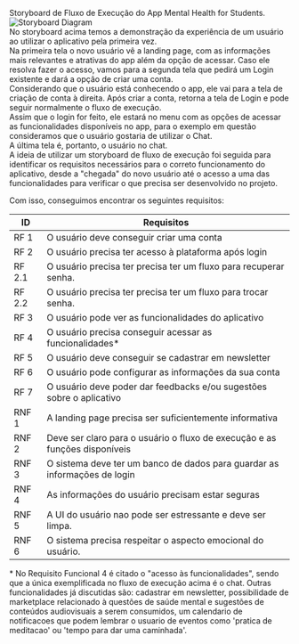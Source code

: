 Storyboard de Fluxo de Execução do App Mental Health for Students.  
![Storyboard Diagram](https://i.postimg.cc/TPPz04mb/storyboard-drawio-1.png)  
No storyboard acima temos a demonstração da experiência de um usuário ao utilizar o aplicativo pela primeira vez.  
Na primeira tela o novo usuário vê a landing page, com as informações mais relevantes e atrativas do app além da opção de acessar.  Caso ele resolva fazer o acesso, vamos para a segunda tela que pedirá um Login existente e dará a opção de criar uma conta.  
Considerando que o usuário está conhecendo o app, ele vai para a tela de criação de conta à direita. Após criar a conta, retorna a tela de Login e pode seguir normalmente o fluxo de execução.  
Assim que o login for feito, ele estará no menu com as opções de acessar as funcionalidades disponíveis no app, para o exemplo em questão consideramos que o usuário gostaria de utilizar o Chat.  
A última tela é, portanto, o usuário no chat.  
A ideia de utilizar um storyboard de fluxo de execução foi seguida para identificar os requisitos necessários para o correto funcionamento do aplicativo, desde a "chegada" do novo usuário até o acesso a uma das funcionalidades para verificar o que precisa ser desenvolvido no projeto.  

Com isso, conseguimos encontrar os seguintes requisitos:

ID      |Requisitos                                                                |  
|-------|--------------------------------------------------------------------------|  
|RF 1   |O usuário deve conseguir criar uma conta                                  |  
|RF 2   |O usuário precisa ter acesso à plataforma após login                      |  
|RF 2.1 |O usuário precisa ter precisa ter um fluxo para recuperar senha.          |  
|RF 2.2 |O usuário precisa ter precisa ter um fluxo para trocar senha.             |  
|RF 3   |O usuário pode ver as funcionalidades do aplicativo                       |  
|RF 4   |O usuário precisa conseguir acessar as funcionalidades*                   |  
|RF 5   |O usuário deve conseguir se cadastrar em newsletter                       |  
|RF 6   |O usuário pode configurar as informações da sua conta                     |
|RF 7   |O usuário deve poder dar feedbacks e/ou sugestões sobre o aplicativo      |
|RNF 1  |A landing page precisa ser suficientemente informativa                    |
|RNF 2  |Deve ser claro para o usuário o fluxo de execução e as funções disponíveis|
|RNF 3  |O sistema deve ter um banco de dados para guardar as informações de login |
|RNF 4  |As informações do usuário precisam estar seguras                          |  
|RNF 5  |A UI do usuário nao pode ser estressante e deve ser limpa.                |  
|RNF 6  |O sistema precisa respeitar o aspecto emocional do usuário.               |  

\* No Requisito Funcional 4 é citado o "acesso às funcionalidades", sendo que a única exemplificada no fluxo de execução acima é o chat. Outras funcionalidades já discutidas são: cadastrar em newsletter, possibilidade de marketplace relacionado à questões de saúde mental e sugestões de conteúdos audiovisuais a serem consumidos, um calendario de notificacoes que podem lembrar o usuario de eventos como 'pratica de meditacao' ou 'tempo para dar uma caminhada'.



